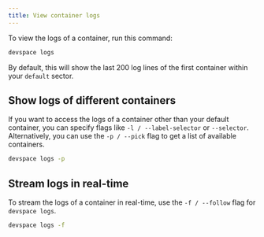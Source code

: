 ```yaml
---
title: View container logs
---
```


To view the logs of a container, run this command:
```bash
devspace logs
```
By default, this will show the last 200 log lines of the first container within your `default` sector. 

## Show logs of different containers
If you want to access the logs of a container other than your default container, you can specify flags like `-l / --label-selector` or `--selector`. Alternatively, you can use the `-p / --pick` flag to get a list of available containers.
```bash
devspace logs -p
```

## Stream logs in real-time
To stream the logs of a container in real-time, use the `-f / --follow` flag for `devspace logs`.
```bash
devspace logs -f
```
